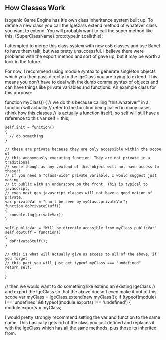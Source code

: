 ## How Classes Work

Isogenic Game Engine has it's own class inheritance system built up. To define a
new class you call the IgeClass extend method of whatever class you want to
extend. You will probably want to call the super method like this:
		{SuperClassName}.prototype.init.call(this);

I attempted to merge this class system with new es6 classes and use Babel to
have them talk, but was pretty unsuccessful. I believe there were problems
with the export method and sort of gave up, but it may be worth a look in the future.

For now, I recommend using module syntax to generate singleton objects which you
then pass directly to the IgeClass you are trying to extend. This means you
don't have to deal with the dumb comma syntax of objects and can have things like
private variables and functions. An example class for this purpose:

  function myClass()
  {
    // we do this because calling "this.whatever" in a function will actually
    // refer to the function being called in many cases (think how this classes
    // is actually a function itself), so self will still have a reference to this
    var self = this;

    self.init = function()
    {
      // do something
    }

    // these are private because they are only accessible within the scope of
    // this anonymously executing function. They are not private in a traditional
    // sense though as any .extend of this object will not have access to these!!
    // If you need a "class-wide" private variable, I would suggest just making
    // it public with an underscore on the front. This is typical to javascript,
    // even next gen javascript classes will not have a good notion of private.
    var privateVar = "can't be seen by myClass.privateVar";
    function doPrivateStuff()
    {
      console.log(privateVar);
    }

    self.publicVar = "Will be directly acessible from myClass.publicVar"
    self.doStuff = function()
    {
      doPrivateStuff();
    }

    // this is what will actually give us access to all of the above, if you forget
    // this part you will just get typeof myClass === "undefined"
    return self;

  }

  // then we would want to do something like extend an existing IgeClass
  // and export the IgeClass so that the above doesn't even make it out of this scope
  var myClass = IgeClass.extend(new myClass());
  if (typeof(module) !== 'undefined' && typeof(module.exports) !== 'undefined') { module.exports = myClass;

I would pretty strongly recommend setting the var and function to the same name.
This basically gets rid of the class you just defined and replaces it with the
IgeClass which has all the same methods, plus those its inherited from.
